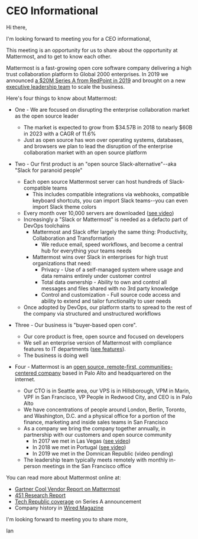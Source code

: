 # CEO Informational 

Hi there, 

I'm looking forward to meeting you for a CEO informational, 

This meeting is an opportunity for us to share about the opportunity at Mattermost, and to get to know each other. 

Mattermost is a fast-growing open core software company delivering a high trust collaboration platform to Global 2000 enterprises. In 2019 we announced [a $20M Series A from RedPoint in 2019](https://www.techrepublic.com/article/how-open-source-mattermost-is-sneaking-up-on-slacks-messaging-empire/) and brought on a new [executive leadership team](https://www.globenewswire.com/news-release/2019/03/27/1780869/0/en/Mattermost-Builds-out-Executive-Leadership-Team-Adds-Board-of-Advisors-and-Opens-San-Francisco-Office.html) to scale the business. 

Here's four things to know about Mattermost: 

- One - We are focused on disrupting the enterprise collaboration market as the open source leader 
  -  The market is expected to grow from $34.57B in 2018 to nearly $60B in 2023 with a CAGR of 11.6%
  -  Just as open source has won over operating systems, databases, and browsers we plan to lead the disruption of the enterprise collaboration market with an open source platform  

- Two - Our first product is an "open source Slack-alternative"--aka "Slack for paranoid people" 
  -  Each open source Mattermost server can host hundreds of Slack-compatible teams 
     -  This includes compatible integrations via webhooks, compatible keyboard shortcuts, you can import Slack teams--you can even import Slack theme colors   
  -  Every month over 10,000 servers are downloaded ([see video](https://twitter.com/Mattermost/status/1116903841633587201))
  -  Increasingly a "Slack or Mattermost" is needed as a defacto part of DevOps toolchains  
     -  Mattermost and Slack offer largely the same thing: Productivity, Collaboration and Transformation 
        -  We reduce email, speed workflows, and become a central hub for everything your teams needs 
     -  Mattermost wins over Slack in enterprises for high trust organizations that need: 
        -  Privacy - Use of a self-managed system where usage and data remains entirely under customer control  
        -  Total data ownership - Ability to own and control all messages and files shared with no 3rd party knowledge 
        -  Control and customization - Full source code access and ability to extend and tailor functionality to user needs 
  -  Once adopted by DevOps, our platform starts to spread to the rest of the company via structured and unstructured workflows  

- Three - Our business is "buyer-based open core". 
  -  Our core product is free, open source and focused on developers   
  -  We sell an enterprise version of Mattermost with compliance features to IT departments ([see features](https://mattermost.com/pricing-feature-comparison/)). 
  -  The business is doing well 

- Four - Mattermost is an [open source, remote-first, communities-centered company](https://docs.mattermost.com/process/handbook.html#company) based in Palo Alto and headquartered on the internet. 
  -  Our CTO is in Seattle area, our VPS is in Hillsborough, VPM in Marin, VPF in San Francisco, VP People in Redwood City, and CEO is in Palo Alto
  -  We have concentrations of people around London, Berlin, Toronto, and Washington, D.C. and a physical office for a portion of the finance, marketing and inside sales teams in San Francisco  
  -  As a company we bring the company together annually, in partnership with our customers and open source community
     -  In 2017 we met in Las Vegas ([see video](https://www.youtube.com/watch?v=_RpmrM-5UFY&t=3s))
     -  In 2018 we met in Portugal ([see video](https://www.youtube.com/watch?v=CZXaYttz3NA))
     -  In 2019 we met in the Domnican Republic (video pending) 
  -  The leadership team typically meets remotely with monthly in-person meetings in the San Francisco office

You can read more about Mattermost online at: 
- [Gartner Cool Vendor Report on Mattermost](https://drive.google.com/file/d/1N7KAE-IwMdUyO0O5p70LQbv15flJQ_7B/view?usp=sharing) 
- [451 Research Report](https://drive.google.com/file/d/1ss3hf68ynbJOg2LmBGieHcc3ZAQKaMuU/view?usp=sharing) 
- [Tech Republic coverage](https://www.techrepublic.com/article/how-open-source-mattermost-is-sneaking-up-on-slacks-messaging-empire/) on Series A announcement 
- Company history in [Wired Magazine](https://www.wired.com/2016/03/open-source-devs-racing-build-better-versions-slack/)  

I'm looking forward to meeting you to share more, 

Ian 




